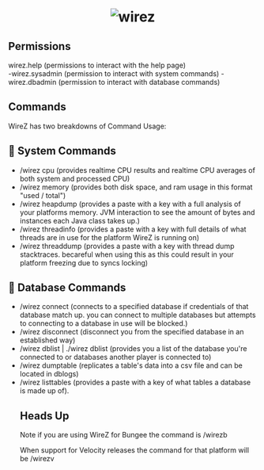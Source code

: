 <h1 align="center">
	<img
		alt="wirez"
		src="https://i.postimg.cc/yxhZZWT8/image-2022-02-18-164450.png">
</h1>

## Permissions

 wirez.help (permissions to interact with the help page)	
-wirez.sysadmin (permission to interact with system commands)
-wirez.dbadmin (permission to interact with database commands)

## Commands 
WireZ has two breakdowns of Command Usage:

## 🔌 System Commands
* /wirez cpu (provides realtime CPU results and realtime CPU averages of both system and processed CPU)
* /wirez memory (provides both disk space, and ram usage in this format "used / total")
* /wirez heapdump (provides a paste with a key with a full analysis of your platforms memory. JVM interaction to see the amount of bytes and instances each Java class takes up.)
* /wirez threadinfo (provides a paste with a key with full details of what threads are in use for the platform WireZ is running on)
* /wirez threaddump (provides a paste with a key with thread dump stacktraces. becareful when using this as this could result in your platform freezing due to syncs locking)

## 🔌 Database Commands
* /wirez connect <host> <port> <database> <user> <password> <timeout> <poolSize> (connects to a specified database if credentials of that database match up. you can connect to multiple databases but attempts to connecting to a database in use will be blocked.)
* /wirez disconnect <database> (disconnect you from the specified database in an established way)
* /wirez dblist | ./wirez dblist <target> (provides you a list of the database you're connected to or databases another player is connected to)
* /wirez dumptable <database> <table> <fileName> (replicates a table's data into a csv file and can be located in dblogs)
* /wirez listtables <database> (provides a paste with a key of what tables a database is made up of).

## Heads Up
Note if you are using WireZ for Bungee the command is /wirezb
	
When support for Velocity releases the command for that platform will be /wirezv




